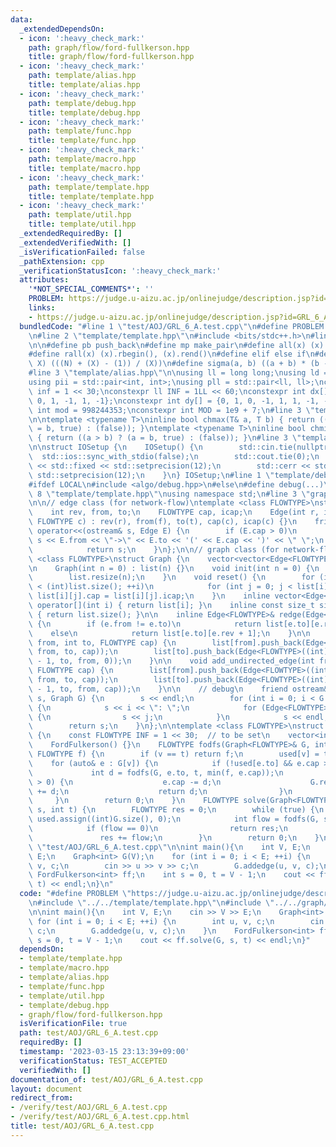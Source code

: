 ```yaml
---
data:
  _extendedDependsOn:
  - icon: ':heavy_check_mark:'
    path: graph/flow/ford-fullkerson.hpp
    title: graph/flow/ford-fullkerson.hpp
  - icon: ':heavy_check_mark:'
    path: template/alias.hpp
    title: template/alias.hpp
  - icon: ':heavy_check_mark:'
    path: template/debug.hpp
    title: template/debug.hpp
  - icon: ':heavy_check_mark:'
    path: template/func.hpp
    title: template/func.hpp
  - icon: ':heavy_check_mark:'
    path: template/macro.hpp
    title: template/macro.hpp
  - icon: ':heavy_check_mark:'
    path: template/template.hpp
    title: template/template.hpp
  - icon: ':heavy_check_mark:'
    path: template/util.hpp
    title: template/util.hpp
  _extendedRequiredBy: []
  _extendedVerifiedWith: []
  _isVerificationFailed: false
  _pathExtension: cpp
  _verificationStatusIcon: ':heavy_check_mark:'
  attributes:
    '*NOT_SPECIAL_COMMENTS*': ''
    PROBLEM: https://judge.u-aizu.ac.jp/onlinejudge/description.jsp?id=GRL_6_A
    links:
    - https://judge.u-aizu.ac.jp/onlinejudge/description.jsp?id=GRL_6_A
  bundledCode: "#line 1 \"test/AOJ/GRL_6_A.test.cpp\"\n#define PROBLEM \"https://judge.u-aizu.ac.jp/onlinejudge/description.jsp?id=GRL_6_A\"\
    \n#line 2 \"template/template.hpp\"\n#include <bits/stdc++.h>\n#line 3 \"template/macro.hpp\"\
    \n\n#define pb push_back\n#define mp make_pair\n#define all(x) (x).begin(), (x).end()\n\
    #define rall(x) (x).rbegin(), (x).rend()\n#define elif else if\n#define updiv(N,\
    \ X) (((N) + (X) - (1)) / (X))\n#define sigma(a, b) ((a + b) * (b - a + 1) / 2)\n\
    #line 3 \"template/alias.hpp\"\n\nusing ll = long long;\nusing ld = long double;\n\
    using pii = std::pair<int, int>;\nusing pll = std::pair<ll, ll>;\nconstexpr int\
    \ inf = 1 << 30;\nconstexpr ll INF = 1LL << 60;\nconstexpr int dx[] = {1, 0, -1,\
    \ 0, 1, -1, 1, -1};\nconstexpr int dy[] = {0, 1, 0, -1, 1, 1, -1, -1};\nconstexpr\
    \ int mod = 998244353;\nconstexpr int MOD = 1e9 + 7;\n#line 3 \"template/func.hpp\"\
    \n\ntemplate <typename T>\ninline bool chmax(T& a, T b) { return ((a < b) ? (a\
    \ = b, true) : (false)); }\ntemplate <typename T>\ninline bool chmin(T& a, T b)\
    \ { return ((a > b) ? (a = b, true) : (false)); }\n#line 3 \"template/util.hpp\"\
    \n\nstruct IOSetup {\n    IOSetup() {\n        std::cin.tie(nullptr);\n      \
    \  std::ios::sync_with_stdio(false);\n        std::cout.tie(0);\n        std::cout\
    \ << std::fixed << std::setprecision(12);\n        std::cerr << std::fixed <<\
    \ std::setprecision(12);\n    }\n} IOSetup;\n#line 1 \"template/debug.hpp\"\n\
    #ifdef LOCAL\n#include <algo/debug.hpp>\n#else\n#define debug(...)\n#endif\n#line\
    \ 8 \"template/template.hpp\"\nusing namespace std;\n#line 3 \"graph/flow/ford-fullkerson.hpp\"\
    \n\n// edge class (for network-flow)\ntemplate <class FLOWTYPE>\nstruct Edge {\n\
    \    int rev, from, to;\n    FLOWTYPE cap, icap;\n    Edge(int r, int f, int t,\
    \ FLOWTYPE c) : rev(r), from(f), to(t), cap(c), icap(c) {}\n    friend ostream&\
    \ operator<<(ostream& s, Edge E) {\n        if (E.cap > 0)\n            return\
    \ s << E.from << \"->\" << E.to << '(' << E.cap << ')' << \" \";\n        else\n\
    \            return s;\n    }\n};\n\n// graph class (for network-flow)\ntemplate\
    \ <class FLOWTYPE>\nstruct Graph {\n    vector<vector<Edge<FLOWTYPE> > > list;\n\
    \n    Graph(int n = 0) : list(n) {}\n    void init(int n = 0) {\n        list.clear();\n\
    \        list.resize(n);\n    }\n    void reset() {\n        for (int i = 0; i\
    \ < (int)list.size(); ++i)\n            for (int j = 0; j < list[i].size(); ++j)\
    \ list[i][j].cap = list[i][j].icap;\n    }\n    inline vector<Edge<FLOWTYPE> >&\
    \ operator[](int i) { return list[i]; }\n    inline const size_t size() const\
    \ { return list.size(); }\n\n    inline Edge<FLOWTYPE>& redge(Edge<FLOWTYPE> e)\
    \ {\n        if (e.from != e.to)\n            return list[e.to][e.rev];\n    \
    \    else\n            return list[e.to][e.rev + 1];\n    }\n\n    void addedge(int\
    \ from, int to, FLOWTYPE cap) {\n        list[from].push_back(Edge<FLOWTYPE>((int)list[to].size(),\
    \ from, to, cap));\n        list[to].push_back(Edge<FLOWTYPE>((int)list[from].size()\
    \ - 1, to, from, 0));\n    }\n\n    void add_undirected_edge(int from, int to,\
    \ FLOWTYPE cap) {\n        list[from].push_back(Edge<FLOWTYPE>((int)list[to].size(),\
    \ from, to, cap));\n        list[to].push_back(Edge<FLOWTYPE>((int)list[from].size()\
    \ - 1, to, from, cap));\n    }\n\n    // debug\n    friend ostream& operator<<(ostream&\
    \ s, Graph G) {\n        s << endl;\n        for (int i = 0; i < G.size(); i++)\
    \ {\n            s << i << \": \";\n            for (Edge<FLOWTYPE> j : G.list[i])\
    \ {\n                s << j;\n            }\n            s << endl;\n        }\n\
    \        return s;\n    }\n};\n\ntemplate <class FLOWTYPE>\nstruct FordFulkerson\
    \ {\n    const FLOWTYPE INF = 1 << 30;  // to be set\n    vector<int> used;\n\n\
    \    FordFulkerson() {}\n    FLOWTYPE fodfs(Graph<FLOWTYPE>& G, int v, int t,\
    \ FLOWTYPE f) {\n        if (v == t) return f;\n        used[v] = true;\n    \
    \    for (auto& e : G[v]) {\n            if (!used[e.to] && e.cap > 0) {\n   \
    \             int d = fodfs(G, e.to, t, min(f, e.cap));\n                if (d\
    \ > 0) {\n                    e.cap -= d;\n                    G.redge(e).cap\
    \ += d;\n                    return d;\n                }\n            }\n   \
    \     }\n        return 0;\n    }\n    FLOWTYPE solve(Graph<FLOWTYPE>& G, int\
    \ s, int t) {\n        FLOWTYPE res = 0;\n        while (true) {\n           \
    \ used.assign((int)G.size(), 0);\n            int flow = fodfs(G, s, t, INF);\n\
    \            if (flow == 0)\n                return res;\n            else\n \
    \               res += flow;\n        }\n        return 0;\n    }\n};\n#line 4\
    \ \"test/AOJ/GRL_6_A.test.cpp\"\n\nint main(){\n    int V, E;\n    cin >> V >>\
    \ E;\n    Graph<int> G(V);\n    for (int i = 0; i < E; ++i) {\n        int u,\
    \ v, c;\n        cin >> u >> v >> c;\n        G.addedge(u, v, c);\n    }\n   \
    \ FordFulkerson<int> ff;\n    int s = 0, t = V - 1;\n    cout << ff.solve(G, s,\
    \ t) << endl;\n}\n"
  code: "#define PROBLEM \"https://judge.u-aizu.ac.jp/onlinejudge/description.jsp?id=GRL_6_A\"\
    \n#include \"../../template/template.hpp\"\n#include \"../../graph/flow/ford-fullkerson.hpp\"\
    \n\nint main(){\n    int V, E;\n    cin >> V >> E;\n    Graph<int> G(V);\n   \
    \ for (int i = 0; i < E; ++i) {\n        int u, v, c;\n        cin >> u >> v >>\
    \ c;\n        G.addedge(u, v, c);\n    }\n    FordFulkerson<int> ff;\n    int\
    \ s = 0, t = V - 1;\n    cout << ff.solve(G, s, t) << endl;\n}"
  dependsOn:
  - template/template.hpp
  - template/macro.hpp
  - template/alias.hpp
  - template/func.hpp
  - template/util.hpp
  - template/debug.hpp
  - graph/flow/ford-fullkerson.hpp
  isVerificationFile: true
  path: test/AOJ/GRL_6_A.test.cpp
  requiredBy: []
  timestamp: '2023-03-15 23:13:39+09:00'
  verificationStatus: TEST_ACCEPTED
  verifiedWith: []
documentation_of: test/AOJ/GRL_6_A.test.cpp
layout: document
redirect_from:
- /verify/test/AOJ/GRL_6_A.test.cpp
- /verify/test/AOJ/GRL_6_A.test.cpp.html
title: test/AOJ/GRL_6_A.test.cpp
---
```

